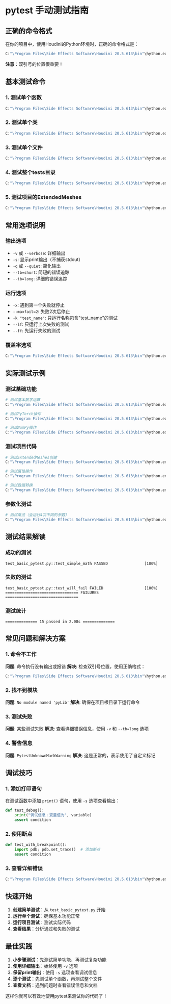 # pytest 手动测试指南

## 正确的命令格式

在你的项目中，使用Houdini的Python环境时，正确的命令格式是：

```bash
C:"\Program Files\Side Effects Software\Houdini 20.5.613\bin"\hython.exe -m pytest [选项] [测试文件]
```

**注意**：双引号的位置很重要！

## 基本测试命令

### 1. 测试单个函数
```bash
C:"\Program Files\Side Effects Software\Houdini 20.5.613\bin"\hython.exe -m pytest test_basic_pytest.py::test_simple_math -v -s
```

### 2. 测试单个类
```bash
C:"\Program Files\Side Effects Software\Houdini 20.5.613\bin"\hython.exe -m pytest test_basic_pytest.py::TestCalculator -v -s
```

### 3. 测试单个文件
```bash
C:"\Program Files\Side Effects Software\Houdini 20.5.613\bin"\hython.exe -m pytest test_basic_pytest.py -v
```

### 4. 测试整个tests目录
```bash
C:"\Program Files\Side Effects Software\Houdini 20.5.613\bin"\hython.exe -m pytest tests/ -v
```

### 5. 测试项目的ExtendedMeshes
```bash
C:"\Program Files\Side Effects Software\Houdini 20.5.613\bin"\hython.exe -m pytest tests/test_extended_meshes.py -v
```

## 常用选项说明

### 输出选项
- `-v` 或 `--verbose`: 详细输出
- `-s`: 显示print输出（不捕获stdout）
- `-q` 或 `--quiet`: 简化输出
- `--tb=short`: 简短的错误追踪
- `--tb=long`: 详细的错误追踪

### 运行选项
- `-x`: 遇到第一个失败就停止
- `--maxfail=2`: 失败2次后停止
- `-k "test_name"`: 只运行名称包含"test_name"的测试
- `--lf`: 只运行上次失败的测试
- `--ff`: 先运行失败的测试

### 覆盖率选项
```bash
C:"\Program Files\Side Effects Software\Houdini 20.5.613\bin"\hython.exe -m pytest --cov=pyLib tests/
```

## 实际测试示例

### 测试基础功能
```bash
# 测试基本数学运算
C:"\Program Files\Side Effects Software\Houdini 20.5.613\bin"\hython.exe -m pytest test_basic_pytest.py::test_simple_math -v -s

# 测试PyTorch操作
C:"\Program Files\Side Effects Software\Houdini 20.5.613\bin"\hython.exe -m pytest test_basic_pytest.py::test_torch_operations -v -s

# 测试NumPy操作
C:"\Program Files\Side Effects Software\Houdini 20.5.613\bin"\hython.exe -m pytest test_basic_pytest.py::test_numpy_operations -v -s
```

### 测试项目代码
```bash
# 测试ExtendedMeshes创建
C:"\Program Files\Side Effects Software\Houdini 20.5.613\bin"\hython.exe -m pytest tests/test_extended_meshes.py::TestExtendedMeshes::test_creation -v -s

# 测试属性操作
C:"\Program Files\Side Effects Software\Houdini 20.5.613\bin"\hython.exe -m pytest tests/test_extended_meshes.py::TestExtendedMeshes::test_attribute_access -v -s

# 测试数据转换
C:"\Program Files\Side Effects Software\Houdini 20.5.613\bin"\hython.exe -m pytest tests/test_data_convert.py::TestDataConvert::test_add_attrib -v -s
```

### 参数化测试
```bash
# 测试乘法（会运行4次不同的参数）
C:"\Program Files\Side Effects Software\Houdini 20.5.613\bin"\hython.exe -m pytest test_basic_pytest.py::test_multiply_by_two -v -s
```

## 测试结果解读

### 成功的测试
```
test_basic_pytest.py::test_simple_math PASSED                [100%]
```

### 失败的测试
```
test_basic_pytest.py::test_will_fail FAILED                  [100%]
================================ FAILURES ================================
```

### 测试统计
```
============== 15 passed in 2.08s ==============
```

## 常见问题和解决方案

### 1. 命令不工作
**问题**: 命令执行没有输出或报错
**解决**: 检查双引号位置，使用正确格式：
```bash
C:"\Program Files\Side Effects Software\Houdini 20.5.613\bin"\hython.exe -m pytest
```

### 2. 找不到模块
**问题**: `No module named 'pyLib'`
**解决**: 确保在项目根目录下运行命令

### 3. 测试失败
**问题**: 某些测试失败
**解决**: 查看详细错误信息，使用 `-v` 和 `--tb=long` 选项

### 4. 警告信息
**问题**: `PytestUnknownMarkWarning`
**解决**: 这是正常的，表示使用了自定义标记

## 调试技巧

### 1. 添加打印语句
在测试函数中添加 `print()` 语句，使用 `-s` 选项查看输出：
```python
def test_debug():
    print("调试信息：变量值为", variable)
    assert condition
```

### 2. 使用断点
```python
def test_with_breakpoint():
    import pdb; pdb.set_trace()  # 添加断点
    assert condition
```

### 3. 查看详细错误
```bash
C:"\Program Files\Side Effects Software\Houdini 20.5.613\bin"\hython.exe -m pytest tests/ -v --tb=long
```

## 快速开始

1. **创建简单测试**：从 `test_basic_pytest.py` 开始
2. **运行单个测试**：确保基本功能正常
3. **运行项目测试**：测试实际代码
4. **查看结果**：分析通过和失败的测试

## 最佳实践

1. **小步骤测试**：先测试简单功能，再测试复杂功能
2. **使用详细输出**：始终使用 `-v` 选项
3. **保留print输出**：使用 `-s` 选项查看调试信息
4. **逐个测试**：先测试单个函数，再测试整个文件
5. **查看文档**：遇到问题时查看错误信息和文档

这样你就可以有效地使用pytest来测试你的代码了！ 